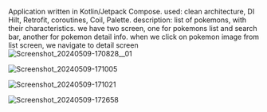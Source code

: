 Application written in Kotlin/Jetpack Compose. 
used: clean architecture, DI Hilt, Retrofit, coroutines, Coil, Palette.
description: list of pokemons, with their characteristics. we have two screen, one for pokemons list and search bar, another for pokemon detail info. when we click on pokemon image from list screen, we navigate to detail screen
![Screenshot_20240509-170828__01](https://github.com/No-Bel/Pokedex_JC/assets/74195153/ebb0b6e6-9311-4827-99aa-1f1ddee6a01d)

![Screenshot_20240509-171005](https://github.com/No-Bel/Pokedex_JC/assets/74195153/976455e1-a0f9-4602-8d6b-66bfba571392)

![Screenshot_20240509-171021](https://github.com/No-Bel/Pokedex_JC/assets/74195153/90d09d28-bedf-4086-9ce5-af4c820afe08)

![Screenshot_20240509-172658](https://github.com/No-Bel/Pokedex_JC/assets/74195153/0a11c828-70ab-4a7f-85bb-a8b8cbe095f1)
